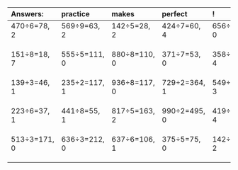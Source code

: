 | Answers: | practice | makes | perfect | ! |
| :--- | :--- | :--- | :--- | :--- |
| 470÷6=78, 2 | 569÷9=63, 2 | 142÷5=28, 2 | 424÷7=60, 4 | 656÷2=328, 0 | 
|   |   |   |   |   | 
|   |   |   |   |   | 
|   |   |   |   |   | 
| 151÷8=18, 7 | 555÷5=111, 0 | 880÷8=110, 0 | 371÷7=53, 0 | 358÷6=59, 4 | 
|   |   |   |   |   | 
|   |   |   |   |   | 
|   |   |   |   |   | 
| 139÷3=46, 1 | 235÷2=117, 1 | 936÷8=117, 0 | 729÷2=364, 1 | 549÷6=91, 3 | 
|   |   |   |   |   | 
|   |   |   |   |   | 
|   |   |   |   |   | 
| 223÷6=37, 1 | 441÷8=55, 1 | 817÷5=163, 2 | 990÷2=495, 0 | 419÷5=83, 4 | 
|   |   |   |   |   | 
|   |   |   |   |   | 
|   |   |   |   |   | 
| 513÷3=171, 0 | 636÷3=212, 0 | 637÷6=106, 1 | 375÷5=75, 0 | 142÷7=20, 2 | 
|   |   |   |   |   | 
|   |   |   |   |   | 
|   |   |   |   |   | 
